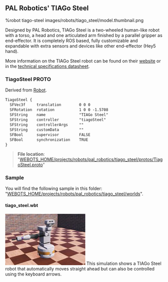 ## PAL Robotics' TIAGo Steel

%robot tiago-steel images/robots/tiago_steel/model.thumbnail.png

Designed by PAL Robotics, TIAGo Steel is a two-wheeled human-like robot with a torso, a head and one articulated arm finished by a parallel gripper as end-effector.
It is completely ROS based, fully customizable and expandable with extra sensors and devices like other end-effector (Hey5 hand).

More information on the TIAGo Steel robot can be found on their [website](http://pal-robotics.com/robots/tiago/) or in the [technical specifications datasheet](http://pal-robotics.com/wp-content/uploads/2019/07/Datasheet_TIAGo_Complete.pdf).

### TiagoSteel PROTO

Derived from [Robot](../reference/robot.md).

```
TiagoSteel {
  SFVec3f     translation        0 0 0
  SFRotation  rotation           1 0 0 -1.5708
  SFString    name               "TIAGo Steel"
  SFString    controller         "tiagoSteel"
  SFString    controllerArgs     ""
  SFString    customData         ""
  SFBool      supervisor         FALSE
  SFBool      synchronization    TRUE
}
```

> **File location**: "[WEBOTS\_HOME/projects/robots/pal\_robotics/tiago\_steel/protos/TiagoSteel.proto](https://github.com/cyberbotics/webots/tree/master/projects/robots/pal_robotics/tiago_steel/protos/TiagoSteel.proto)"

### Sample

You will find the following sample in this folder: "[WEBOTS\_HOME/projects/robots/pal\_robotics/tiago\_steel/worlds](https://github.com/cyberbotics/webots/tree/master/projects/robots/pal_robotics/tiago_steel/worlds)".

#### tiago\_steel.wbt

![tiago_steel.wbt.png](images/robots/tiago_steel/tiago_steel.wbt.thumbnail.jpg) This simulation shows a TIAGo Steel robot that automatically moves straight ahead but can also be controlled using the keyboard arrows.
